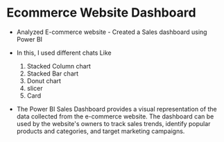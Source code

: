 # Ecommerce Website Dashboard
*  Analyzed E-commerce website - Created a Sales dashboard using Power BI
* In this, I used different chats Like
  1.  Stacked Column chart
  2.  Stacked Bar chart
  3.  Donut chart
  4.  slicer
  5.  Card

* The Power BI Sales Dashboard provides a visual representation of the data collected from the e-commerce website. The dashboard can be used by the website's owners to track sales trends, identify popular products and categories, and target marketing campaigns.


  
